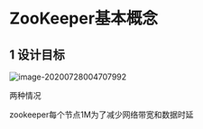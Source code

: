 # ZooKeeper基本概念

## 1 设计目标



![image-20200728004707992](https://yeyangshu-picgo.oss-cn-shanghai.aliyuncs.com/img/image-20200728004707992.png)

两种情况



zookeeper每个节点1M为了减少网络带宽和数据时延